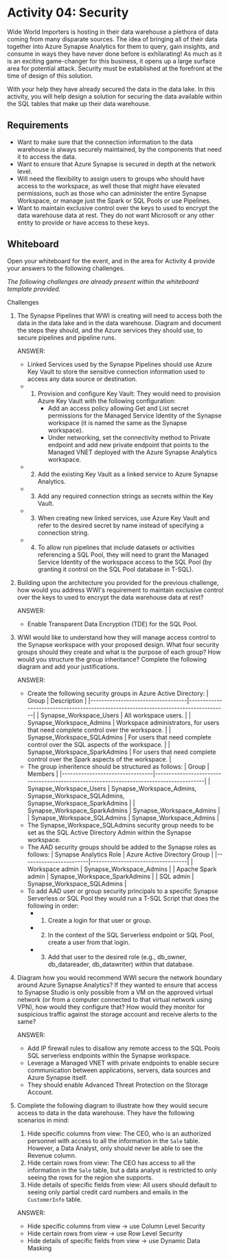 # Activity 04: Security

Wide World Importers is hosting in their data warehouse a plethora of data coming from many disparate sources. The idea of bringing all of their data together into Azure Synapse Analytics for them to query, gain insights, and consume in ways they have never done before is exhilarating! As much as it is an exciting game-changer for this business, it opens up a large surface area for potential attack. Security must be established at the forefront at the time of design of this solution.

With your help they have already secured the data in the data lake. In this activity, you will help design a solution for securing the data available within the SQL tables that make up their data warehouse.

## Requirements

* Want to make sure that the connection information to the data warehouse is always securely maintained, by the components that need it to access the data.
* Want to ensure that Azure Synapse is secured in depth at the network level.
* Will need the flexibility to assign users to groups who should have access to the workspace, as well those that might have elevated permissions, such as those who can administer the entire Synapse Workspace, or manage just the Spark or SQL Pools or use Pipelines.
* Want to maintain exclusive control over the keys to used to encrypt the data warehouse data at rest. They do not want Microsoft or any other entity to provide or have access to these keys.

## Whiteboard

Open your whiteboard for the event, and in the area for Activity 4 provide your answers to the following challenges.

*The following challenges are already present within the whiteboard template provided.*

Challenges

1. The Synapse Pipelines that WWI is creating will need to access both the data in the data lake and in the data warehouse. Diagram and document the steps they should, and the Azure services they should use, to secure pipelines and pipeline runs.

    ANSWER:

    * Linked Services used by the Synapse Pipelines should use Azure Key Vault to store the sensitive connection information used to access any data source or destination.
    * 1. Provision and configure Key Vault: They would need to provision Azure Key Vault with the following configuration:
          * Add an access policy allowing Get and List secret permissions for the Managed Service Identity of the Synapse workspace (it is named the same as the Synapse workspace).
          * Under networking, set the connectivity method to Private endpoint and add new private endpoint that points to the Managed VNET deployed with the Azure Synapse Analytics workspace.
    * 2. Add the existing Key Vault as a linked service to Azure Synapse Analytics.
    * 3. Add any required connection strings as secrets within the Key Vault.
    * 3. When creating new linked services, use Azure Key Vault and refer to the desired secret by name instead of specifying a connection string.
    * 4. To allow run pipelines that include datasets or activities referencing a SQL Pool, they will need to grant the Managed Service Identity of the workspace access to the SQL Pool (by granting it control on the SQL Pool database in T-SQL).

2. Building upon the architecture you provided for the previous challenge, how would you address WWI's requirement to maintain exclusive control over the keys to used to encrypt the data warehouse data at rest?

    ANSWER:

    * Enable Transparent Data Encryption (TDE) for the SQL Pool.

3. WWI would like to understand how they will manage access control to the Synapse workspace with your proposed design. What four security groups should they create and what is the purpose of each group? How would you structure the group inheritance? Complete the following diagram and add your justifications.

    ANSWER:

    * Create the following security groups in Azure Active Directory:
        | Group                             | Description                                                                        |
        |-----------------------------------|------------------------------------------------------------------------------------|
        | Synapse_Workspace_Users         | All workspace users.                                                               |
        | Synapse_Workspace_Admins        | Workspace administrators, for users that need complete control over the workspace. |
        | Synapse_Workspace_SQLAdmins     | For users that need complete control over the SQL aspects of the workspace.        |
        | Synapse_Workspace_SparkAdmins   | For users that need complete control over the Spark aspects of the workspace.      |
    * The group inheritence should be structured as follows:
        | Group                           | Members                                                                                |
        |---------------------------------|----------------------------------------------------------------------------------------|
        | Synapse_Workspace_Users       | Synapse_Workspace_Admins, Synapse_Workspace_SQLAdmins, Synapse_Workspace_SparkAdmins |
        | Synapse_Workspace_SparkAdmins | Synapse_Workspace_Admins                                                               |
        | Synapse_Workspace_SQLAdmins   | Synapse_Workspace_Admins                                                               |
    * The Synapse_Workspace_SQLAdmins security group needs to be set as the SQL Active Directory Admin within the Synapse workspace.
    * The AAD security groups should be added to the Synapse roles as follows:
        | Synapse Analytics Role | Azure Active Directory Group      |
        |------------------------|-----------------------------------|
        | Workspace admin        | Synapse_Workspace_Admins      |
        | Apache Spark admin     | Synapse_Workspace_SparkAdmins |
        | SQL admin              | Synapse_Workspace_SQLAdmins   |
    *  To add AAD user or group security principals to a specific Synapse Serverless or SQL Pool they would run a T-SQL Script that does the following in order:
       *  1. Create a login for that user or group.
       *  2. In the context of the SQL Serverless endpoint or SQL Pool, create a user from that login.
       *  3. Add that user to the desired role (e.g., db_owner, db_datareader, db_datawriter) within that database.

4. Diagram how you would recommend WWI secure the network boundary around Azure Synapse Analytics? If they wanted to ensure that access to Synapse Studio is only possible from a VM on the approved virtual network (or from a computer connected to that virtual network using VPN), how would they configure that? How would they monitor for suspicious traffic against the storage account and receive alerts to the same?

    ANSWER:

    * Add IP firewall rules to disallow any remote access to the SQL Pools SQL serverless endpoints within the Synapse workspace.
    * Leverage a Managed VNET with private endpoints to enable secure communication between applications, servers, data sources and Azure Synapse itself.
    * They should enable Advanced Threat Protection on the Storage Account.

5. Complete the following diagram to illustrate how they would secure access to data in the data warehouse. They have the following scenarios in mind:
   1. Hide specific columns from view: The CEO, who is an authorized personnel with access to all the information in the `Sale` table. However, a Data Analyst, only should never be able to see the Revenue column.
   2. Hide certain rows from view: The CEO has access to all the information in the `Sale` table, but a data analyst is restricted to only seeing the rows for the region she supports.
   3. Hide details of specific fields from view: All users should default to seeing only partial credit card numbers and emails in the `CustomerInfo` table.

    ANSWER:

    * Hide specific columns from view -> use Column Level Security
    * Hide certain rows from view -> use Row Level Security
    * Hide details of specific fields from view -> use Dynamic Data Masking
